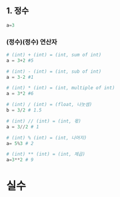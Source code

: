 ## 1. 정수
```python
a=3
```
### (정수)(정수) 연산자
```python
# (int) + (int) = (int, sum of int)
a = 3+2 #5

# (int) - (int) = (int, sub of int)
a = 3-2 #1

# (int) * (int) = (int, multiple of int)
a = 3*2 #6

# (int) / (int) = (float, 나눗셈)
b = 3/2 # 1.5

# (int) // (int) = (int, 몫)
a = 3//2 # 1

# (int) % (int) = (int, 나머지)
a= 5%3 # 2

# (int) ** (int) = (int, 제곱)
a=3**2 # 9 
```

#  실수

